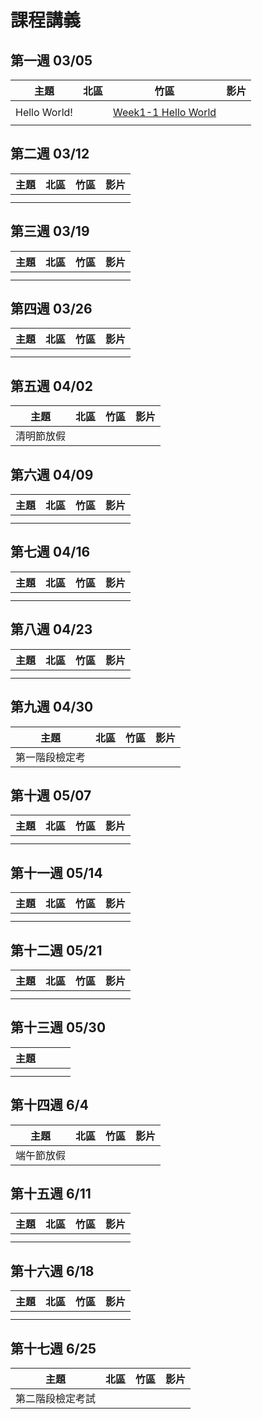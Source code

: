 # 課程講義
## 第一週 03/05

| 主題         | 北區                                      | 竹區 | 影片 |
| ------------ | ----------------------------------------- | ---- | ---- |
|      |      |      |      |
| Hello World! |      |  [Week1-1 Hello World][hc-getting-started]   |      |
|      |      |      |      |

[hc-getting-started]: https://docs.google.com/presentation/d/1PKSi_w4ByfEqsdobigMur0aPyXr9IeAcvP3H4d2ISiY/edit?usp=sharing

## 第二週 03/12

| 主題         | 北區                                      | 竹區 | 影片 |
| ------------ | ----------------------------------------- | ---- | ---- |
|      |      |      |      |
|      |      |      |      |



## 第三週 03/19

| 主題         | 北區                                      | 竹區 | 影片 |
| ------------ | ----------------------------------------- | ---- | ---- |
|      |      |      |      |
|      |      |      |      |



## 第四週 03/26
| 主題         | 北區                                      | 竹區 | 影片 |
| ------------ | ----------------------------------------- | ---- | ---- |
|      |      |      |      |
|      |      |      |      |



## 第五週 04/02

| 主題       | 北區 | 竹區 | 影片 |
| ---------- | ---- | ---- | ---- |
| 清明節放假 |      |      |      |

## 第六週 04/09

| 主題     | 北區                       | 竹區 | 影片 |
| -------- | -------------------------- | ---- | ---- |
|      |      |      |      |
|      |      |      |      |


## 第七週 04/16

| 主題     | 北區                       | 竹區 | 影片 |
| -------- | -------------------------- | ---- | ---- |
|      |      |      |      |
|      |      |      |      |



## 第八週 04/23
| 主題     | 北區                       | 竹區 | 影片 |
| -------- | -------------------------- | ---- | ---- |
|      |      |      |      |
|      |      |      |      |



## 第九週 04/30

| 主題           | 北區 | 竹區 | 影片 |
| -------------- | ---- | ---- | ---- |
| 第一階段檢定考 |      |      |      |

## 第十週 05/07
| 主題     | 北區                       | 竹區 | 影片 |
| -------- | -------------------------- | ---- | ---- |
|      |      |      |      |
|      |      | |  |

## 第十一週 05/14
| 主題     | 北區                       | 竹區 | 影片 |
| -------- | -------------------------- | ---- | ---- |
|      |      |      |      |
|      |      |      |      |

## 第十二週 05/21
| 主題     | 北區                       | 竹區 | 影片 |
| -------- | -------------------------- | ---- | ---- |
|      |      |      |      |
|      |      |      |      |



## 第十三週 05/30
| 主題     |      |      |      |
| -------- | -------------------------- | ---- | ---- |
|  |      |      |      |
|      |      |      |      |



## 第十四週 6/4

| 主題       | 北區 | 竹區 | 影片 |
| ---------- | ---- | ---- | ---- |
| 端午節放假 |      |      |      |

## 第十五週 6/11
| 主題     | 北區                       | 竹區 | 影片 |
| -------- | -------------------------- | ---- | ---- |
|      |      |      |      |
|      |      |      |      |



## 第十六週 6/18

| 主題     | 北區                       | 竹區 | 影片 |
| -------- | -------------------------- | ---- | ---- |
|      |      |      |      |
|      |      |      |  |



## 第十七週 6/25

| 主題             | 北區 | 竹區 | 影片 |
| ---------------- | ---- | ---- | ---- |
| 第二階段檢定考試 |      |      |      |

